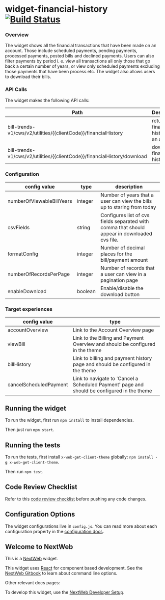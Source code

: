 # widget-financial-history [![Build Status][jenkins-image]][jenkins-url]

### Overview
The widget shows all the financial transactions that have been made on an account. Those include scheduled payments,
pending payments, processed payments, posted bills and declined payments.
Users can also filter payments by period i. e. view all transactions all only those that go back a certain number of years,
or view only scheduled payments excluding those payments that have been process etc. The widget also allows users to
download their bills.

### API Calls
The widget makes the following API calls:


| Path | Description  |
|---|---|
| bill-trends-v1/cws/v2/utilities/{{clientCode}}/financialHistory  | returns financial history of an account  |
| bill-trends-v1/cws/v2/utilities/{{clientCode}}/financialHistory/download  | download financial history  |

### Configuration

| config value  | type  | description  |
|---|---|---|
| numberOfViewableBillYears  | integer  | Number of years that a user can view the bills up to staring from today  |
| csvFields  | string   | Configures list of cvs fields separated with comma that should appear in downloaded cvs file.  |
| formatConfig  | integer  | Number of decimal places for the bill/payment amount  |
| numberOfRecordsPerPage  | integer  | Number of records that a user can view in a pagination page  |
| enableDownload  | boolean  | Enable/disable the download button |

### Target experiences

| config value  | type  |
|---|---|
| accountOverview  | Link to the Account Overview page  |
| viewBill  | Link to the Billing and Payment Overview and should be configured in the theme  |
| billHistory  | Link to billing and payment history page and should be configured in the theme  |
| cancelScheduledPayment  | Link to navigate to 'Cancel a Scheduled Payment' page and should be configured in the theme  |

## Running the widget
To run the widget, first run `npm install` to install dependencies.

Then just run `npm start`.

## Running the tests
To run the tests, first install `x-web-get-client-theme` globally: `npm install -g x-web-get-client-theme`.

Then run `npm test`.

## Code Review Checklist
Refer to this [code review checklist](https://wiki.opower.com/display/PD/Reducers+Widget+Code+Review+Checklist) before pushing any code changes.

## Configuration Options
The widget configurations live in `config.js`. You can read more about each configuration property in the [configuration docs](./docs/config.md).


## Welcome to NextWeb
This is a [NextWeb](https://wiki.opower.com/display/PD/nextweb) widget. 

This widget uses [React](https://reactjs.org/) for component based development.
See the [NextWeb Gitbook](https://github.va.opower.it/pages/documentation/nextweb/cli-commands/) to
learn about command line options.

Other relevant docs pages:

To develop this widget, use the [NextWeb Developer Setup](https://github.va.opower.it/pages/documentation/nextweb/developer-setup/index.html).

[jenkins-image]: https://opower-jenkins.iad.opower.it/buildStatus/icon?job=digital-self-service/widget-financial-history/master
[jenkins-url]: https://opower-jenkins.iad.opower.it/job/digital-self-service/job/widget-financial-history/job/master/
